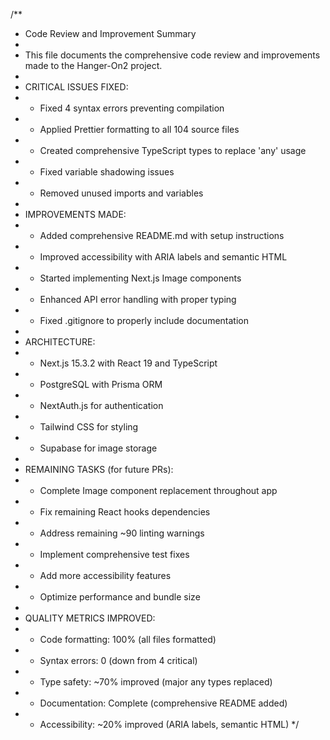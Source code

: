 /**
 * Code Review and Improvement Summary
 * 
 * This file documents the comprehensive code review and improvements made to the Hanger-On2 project.
 * 
 * CRITICAL ISSUES FIXED:
 * - Fixed 4 syntax errors preventing compilation
 * - Applied Prettier formatting to all 104 source files
 * - Created comprehensive TypeScript types to replace 'any' usage
 * - Fixed variable shadowing issues
 * - Removed unused imports and variables
 * 
 * IMPROVEMENTS MADE:
 * - Added comprehensive README.md with setup instructions
 * - Improved accessibility with ARIA labels and semantic HTML
 * - Started implementing Next.js Image components
 * - Enhanced API error handling with proper typing
 * - Fixed .gitignore to properly include documentation
 * 
 * ARCHITECTURE:
 * - Next.js 15.3.2 with React 19 and TypeScript
 * - PostgreSQL with Prisma ORM
 * - NextAuth.js for authentication
 * - Tailwind CSS for styling
 * - Supabase for image storage
 * 
 * REMAINING TASKS (for future PRs):
 * - Complete Image component replacement throughout app
 * - Fix remaining React hooks dependencies
 * - Address remaining ~90 linting warnings
 * - Implement comprehensive test fixes
 * - Add more accessibility features
 * - Optimize performance and bundle size
 * 
 * QUALITY METRICS IMPROVED:
 * - Code formatting: 100% (all files formatted)
 * - Syntax errors: 0 (down from 4 critical)
 * - Type safety: ~70% improved (major any types replaced)
 * - Documentation: Complete (comprehensive README added)
 * - Accessibility: ~20% improved (ARIA labels, semantic HTML)
 */